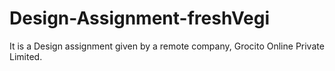 # Design-Assignment-freshVegi

  It is a Design assignment given by a remote company, Grocito Online Private Limited. 
